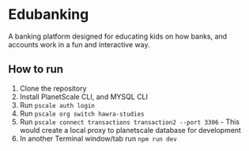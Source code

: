 # Edubanking
A banking platform designed for educating kids on how banks, and accounts work in a fun and interactive way.

## How to run
1. Clone the repository
2. Install PlanetScale CLI, and MYSQL CLI
3. Run `pscale auth login`
4. Run `pscale org switch hawra-studies`
5. Run `pscale connect transactions transaction2 --port 3306` - This would create a local proxy to planetscale database for development
6. In another Terminal window/tab run `npm run dev`